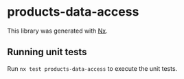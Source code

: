 # products-data-access

This library was generated with [Nx](https://nx.dev).

## Running unit tests

Run `nx test products-data-access` to execute the unit tests.
